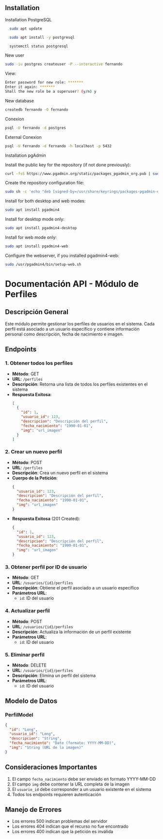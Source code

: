 ## Installation

Installation PostgreSQL

```bash
  sudo apt update

  sudo apt install -y postgresql

  systemctl status postgresql
```
New user

```bash
sudo -iu postgres createuser -P --interactive fernando
```
View:
```bash
Enter password for new role: *******
Enter it again: *******
Shall the new role be a superuser? (y/n) y
```

New database
```bash
createdb fernando -O fernando
```

Conexion

```bash
psql -U fernando -d postgres
```

External Conexion
```bash
psql -U fernando -d fernando -h localhost -p 5432
```

Installation pgAdmin

Install the public key for the repository (if not done previously):

```bash
curl -fsS https://www.pgadmin.org/static/packages_pgadmin_org.pub | sudo gpg --dearmor -o /usr/share/keyrings/packages-pgadmin-org.gpg
```

Create the repository configuration file:

```bash
sudo sh -c 'echo "deb [signed-by=/usr/share/keyrings/packages-pgadmin-org.gpg] https://ftp.postgresql.org/pub/pgadmin/pgadmin4/apt/$(lsb_release -cs) pgadmin4 main" > /etc/apt/sources.list.d/pgadmin4.list && apt update'
```
Install for both desktop and web modes:
```bash
sudo apt install pgadmin4
```
Install for desktop mode only:
```bash
sudo apt install pgadmin4-desktop
```
Install for web mode only: 
```bash
sudo apt install pgadmin4-web 
```
Configure the webserver, if you installed pgadmin4-web:
```bash
sudo /usr/pgadmin4/bin/setup-web.sh
```

# Documentación API - Módulo de Perfiles

## Descripción General
Este módulo permite gestionar los perfiles de usuarios en el sistema. Cada perfil está asociado a un usuario específico y contiene información personal como descripción, fecha de nacimiento e imagen.

## Endpoints

### 1. Obtener todos los perfiles
- **Método**: GET
- **URL**: `/perfiles`
- **Descripción**: Retorna una lista de todos los perfiles existentes en el sistema
- **Respuesta Exitosa**:
  ```json
  [
    {
      "id": 1,
      "usuario_id": 123,
      "descripcion": "Descripción del perfil",
      "fecha_nacimiento": "1990-01-01",
      "img": "url_imagen"
    }
  ]
  ```

### 2. Crear un nuevo perfil
- **Método**: POST
- **URL**: `/perfiles`
- **Descripción**: Crea un nuevo perfil en el sistema
- **Cuerpo de la Petición**:
  ```json
  {
    "usuario_id": 123,
    "descripcion": "Descripción del perfil",
    "fecha_nacimiento": "1990-01-01",
    "img": "url_imagen"
  }
  ```
- **Respuesta Exitosa** (201 Created):
  ```json
  {
    "id": 1,
    "usuario_id": 123,
    "descripcion": "Descripción del perfil",
    "fecha_nacimiento": "1990-01-01",
    "img": "url_imagen"
  }
  ```

### 3. Obtener perfil por ID de usuario
- **Método**: GET
- **URL**: `/usuarios/{id}/perfiles`
- **Descripción**: Obtiene el perfil asociado a un usuario específico
- **Parámetros URL**:
  - `id`: ID del usuario

### 4. Actualizar perfil
- **Método**: POST
- **URL**: `/usuarios/{id}/perfiles`
- **Descripción**: Actualiza la información de un perfil existente
- **Parámetros URL**:
  - `id`: ID del usuario

### 5. Eliminar perfil
- **Método**: DELETE
- **URL**: `/usuarios/{id}/perfiles`
- **Descripción**: Elimina un perfil del sistema
- **Parámetros URL**:
  - `id`: ID del usuario

## Modelo de Datos

### PerfilModel
```json
{
  "id": "Long",
  "usuario_id": "Long",
  "descripcion": "String",
  "fecha_nacimiento": "Date (formato: YYYY-MM-DD)",
  "img": "String (URL de la imagen)"
}
```

## Consideraciones Importantes
1. El campo `fecha_nacimiento` debe ser enviado en formato YYYY-MM-DD
2. El campo `img` debe contener la URL completa de la imagen
3. El `usuario_id` debe corresponder a un usuario existente en el sistema
4. Todos los endpoints requieren autenticación

## Manejo de Errores
- Los errores 500 indican problemas del servidor
- Los errores 404 indican que el recurso no fue encontrado
- Los errores 400 indican que la petición es inválida